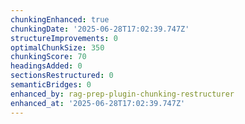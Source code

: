```yaml
---
chunkingEnhanced: true
chunkingDate: '2025-06-28T17:02:39.747Z'
structureImprovements: 0
optimalChunkSize: 350
chunkingScore: 70
headingsAdded: 0
sectionsRestructured: 0
semanticBridges: 0
enhanced_by: rag-prep-plugin-chunking-restructurer
enhanced_at: '2025-06-28T17:02:39.747Z'
---
```


